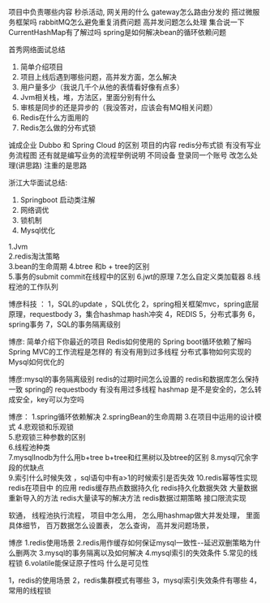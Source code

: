项目中负责哪些内容
秒杀活动, 网关用的什么
gateway怎么路由分发的
搭过微服务框架吗
rabbitMQ怎么避免重复消费问题
高并发问题怎么处理
集合说一下
CurrentHashMap有了解过吗
spring是如何解决bean的循环依赖问题

首秀网络面试总结
1. 简单介绍项目
2. 项目上线后遇到哪些问题，高并发方面，怎么解决
3. 用户量多少（我说几千个从他的表情看好像有点多）
4. Jvm相关栈，堆，方法区，里面分别有什么
5. 审核是同步的还是异步的（我没答对，应该会有MQ相关问题）
6. Redis在什么方面用的
7. Redis怎么做的分布式锁

诚成企业
Dubbo 和 Spring Cloud 的区别
项目的内容
redis分布式锁
有没有写业务流程图
还有就是编写业务的流程举例说明
不同设备  登录同一个账号  改怎么处理(讲思路)
注重的是思路

浙江大华面试总结:
1. Springboot 启动类注解
2. 网络调优
3. 锁机制
4. Mysql优化


1.Jvm  
2.redis淘汰策略  
3.bean的生命周期 
4.btree 和b + tree的区别  
5.事务的submit commit在线程中的区别 
6.jwt的原理
7.怎么自定义类加载器
8.线程池的工作队列

博彦科技 ：
1，SQL的update ，SQL优化
2，spring相关框架mvc，spring底层原理，requestbody 
3，集合hashmap hash冲突
4，REDIS
5，分布式事务
6，spring事务
7，SQL的事务隔离级别

博彦:
简单介绍下你最近的项目
Redis如何使用的
Spring boot循环依赖了解吗
Spring MVC的工作流程是怎样的
有没有用到过多线程
分布式事物如何实现的
Mysql如何优化的

博彦:mysql的事务隔离级别
redis的过期时间怎么设置的 redis和数据库怎么保持一致
spring的 requestbody
有没有用过多线程
hashmap 是不是安全的，怎么转成安全，key可以为空吗

博彦：
1.spring循环依赖解决 
2.springBean的生命周期 
3.在项目中运用的设计模式 
4.悲观锁和乐观锁  
5.悲观锁三种参数的区别  
6.线程池种类  
7.mysqlInodb为什么用b+tree b+tree和红黑树以及btree的区别 8.mysql冗余字段的优缺点  
9.索引什么时候失效 ，sql语句中有a>1的时候索引是否失效 
10.redis幂等性实现  redis在项目中 的应用 redis缓存热点数据持久化 redis持久化数据失效 大量数据重新导入的方法 redis大量读写的解决方法  redis数据过期策略  接口限流实现  

软通，
线程池执行流程，
项目中怎么用，
怎么用hashmap做大并发处理，
里面具体细节，
百万数据怎么设置表，
怎么查询，
高并发问题场景，

博彦
1.redis使用场景
2.redis用作缓存如何保证mysql一致性--延迟双删策略为什么删两次
3.mysql的事务隔离以及如何解决
4.mysql索引的失效条件
5.常见的线程锁
6.volatile能保证原子性吗 什么是可见性


1，redis的使用场景
2，redis集群模式有哪些
3，mysql索引失效条件有哪些
4，常用的线程锁



